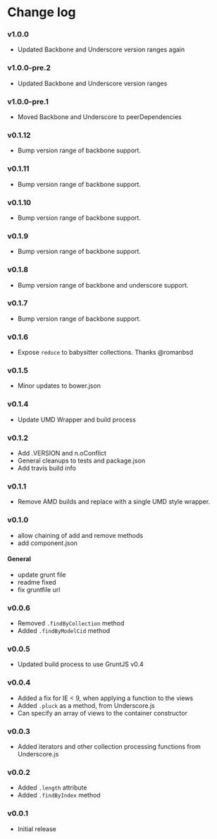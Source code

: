 # Change log

### v1.0.0

* Updated Backbone and Underscore version ranges again

### v1.0.0-pre.2

* Updated Backbone and Underscore version ranges

### v1.0.0-pre.1

* Moved Backbone and Underscore to peerDependencies

### v0.1.12

* Bump version range of backbone support.

### v0.1.11

* Bump version range of backbone support.

### v0.1.10

* Bump version range of backbone support.

### v0.1.9

* Bump version range of backbone support.

### v0.1.8

* Bump version range of backbone and underscore support.

### v0.1.7

* Bump version range of backbone support.

### v0.1.6

* Expose `reduce` to babysitter collections. Thanks @romanbsd

### v0.1.5

* Minor updates to bower.json

### v0.1.4

* Update UMD Wrapper and build process

### v0.1.2

* Add .VERSION and n.oConflict
* General cleanups to tests and package.json
* Add travis build info

### v0.1.1
* Remove AMD builds and replace with a single UMD style wrapper.

### v0.1.0
* allow chaining of add and remove methods
* add component.json

#### General
* update grunt file
* readme fixed
* fix gruntfile url

### v0.0.6

* Removed `.findByCollection` method
* Added `.findByModelCid` method

### v0.0.5

* Updated build process to use GruntJS v0.4

### v0.0.4

* Added a fix for IE < 9, when applying a function to the views
* Added `.pluck` as a method, from Underscore.js
* Can specify an array of views to the container constructor

### v0.0.3

* Added iterators and other collection processing functions from Underscore.js

### v0.0.2

* Added `.length` attribute
* Added `.findByIndex` method

### v0.0.1

* Initial release

